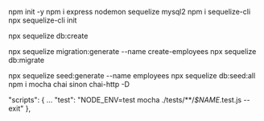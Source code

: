 npm init -y
npm i express nodemon sequelize mysql2
npm i sequelize-cli
npx sequelize-cli init

npx sequelize db:create

<!-- migration -->

npx sequelize migration:generate --name create-employees
npx sequelize db:migrate

 <!-- seed -->

npx sequelize seed:generate --name employees
npx sequelize db:seed:all
npm i mocha chai sinon chai-http -D

"scripts": {
  ...
  "test": "NODE_ENV=test mocha ./tests/**/*$NAME*.test.js --exit"
},